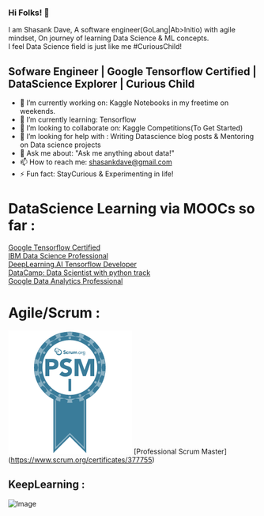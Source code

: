 ### Hi Folks! 👋
I am Shasank Dave, A software engineer(GoLang|Ab>Initio) with agile mindset, On journey of learning Data Science & ML concepts.</br>
I feel Data Science field is just like me #CuriousChild!

## Sofware Engineer | Google Tensorflow Certified | DataScience Explorer | Curious Child

- 🔭 I’m currently working on: Kaggle Notebooks in my freetime on weekends.
- 🌱 I’m currently learning: Tensorflow
- 👯 I’m looking to collaborate on: Kaggle Competitions(To Get Started)
- 🤔 I’m looking for help with : Writing Datascience blog posts & Mentoring on Data science projects
- 💬 Ask me about: "Ask me anything about data!"
- 📫 How to reach me: shasankdave@gmail.com
- ⚡ Fun fact: StayCurious & Experimenting in life!

# DataScience Learning via MOOCs so far :
[Google Tensorflow Certified](https://www.credential.net/a19b5937-1ae2-4119-8e58-4143ee1b6590) <br/>
[IBM Data Science Professional](https://www.coursera.org/account/accomplishments/specialization/certificate/SBHQ52YBWSWE) <br/>
[DeepLearning.AI Tensorflow Developer](https://www.coursera.org/account/accomplishments/specialization/certificate/YXDQ8EGP95TC) <br/>
[DataCamp: Data Scientist with python track](https://www.datacamp.com/statement-of-accomplishment/track/ccb4ffeba9febfa6dce4d09f0a302af2695b801e) <br/>
[Google Data Analytics Professional](https://coursera.org/share/4501cc94cd0e8a49b20edfba0a28bde2) <br/>

# Agile/Scrum :
![image info](./psmi.png) [Professional Scrum Master] (https://www.scrum.org/certificates/377755) 

## KeepLearning :
![Image](https://cdn.dribbble.com/users/82162/screenshots/3579187/staycurious_wip.gif)




